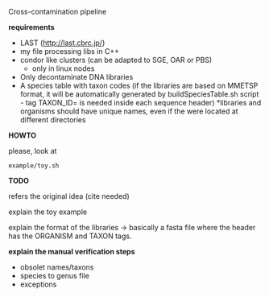 Cross-contamination pipeline

**requirements**
* LAST (http://last.cbrc.jp/)
* my file processing libs in C++
* condor like clusters (can be adapted to SGE, OAR or PBS)
   * only in linux nodes
* Only decontaminate DNA libraries
* A species table with taxon codes (if the libraries are based on MMETSP format, it will be automatically generated by buildSpeciesTable.sh script - tag TAXON_ID= is needed inside each sequence header)
*libraries and organisms should have unique names, even if the were located at different directories

**HOWTO**

please, look at
```
example/toy.sh
```

**TODO**

refers the original idea (cite needed)

explain the toy example

explain the format of the libraries -> basically a fasta file where the header has the ORGANISM and TAXON tags.

**explain the manual verification steps**
* obsolet names/taxons
* species to genus file
* exceptions
